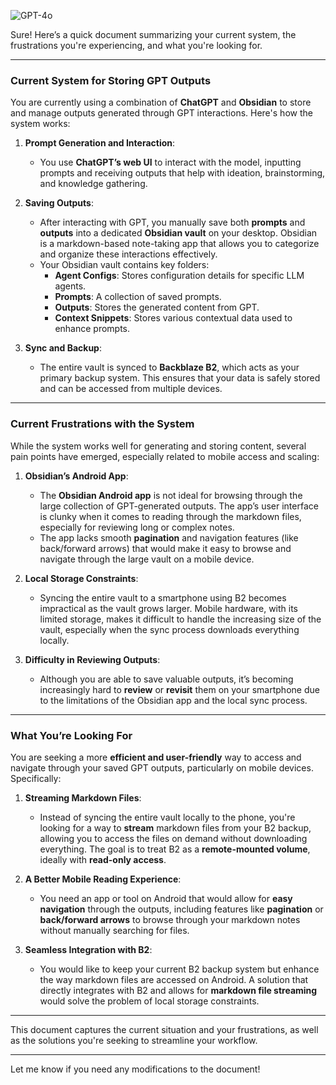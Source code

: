 ![GPT-4o](https://img.shields.io/badge/GPT--4o-3333FF?style=for-the-badge&logo=openai&logoColor=white)

Sure! Here’s a quick document summarizing your current system, the frustrations you're experiencing, and what you're looking for.

---

### **Current System for Storing GPT Outputs**

You are currently using a combination of **ChatGPT** and **Obsidian** to store and manage outputs generated through GPT interactions. Here's how the system works:

1. **Prompt Generation and Interaction**:
   - You use **ChatGPT’s web UI** to interact with the model, inputting prompts and receiving outputs that help with ideation, brainstorming, and knowledge gathering.

2. **Saving Outputs**:
   - After interacting with GPT, you manually save both **prompts** and **outputs** into a dedicated **Obsidian vault** on your desktop. Obsidian is a markdown-based note-taking app that allows you to categorize and organize these interactions effectively.
   - Your Obsidian vault contains key folders:
     - **Agent Configs**: Stores configuration details for specific LLM agents.
     - **Prompts**: A collection of saved prompts.
     - **Outputs**: Stores the generated content from GPT.
     - **Context Snippets**: Stores various contextual data used to enhance prompts.

3. **Sync and Backup**:
   - The entire vault is synced to **Backblaze B2**, which acts as your primary backup system. This ensures that your data is safely stored and can be accessed from multiple devices.

---

### **Current Frustrations with the System**

While the system works well for generating and storing content, several pain points have emerged, especially related to mobile access and scaling:

1. **Obsidian’s Android App**:
   - The **Obsidian Android app** is not ideal for browsing through the large collection of GPT-generated outputs. The app’s user interface is clunky when it comes to reading through the markdown files, especially for reviewing long or complex notes.
   - The app lacks smooth **pagination** and navigation features (like back/forward arrows) that would make it easy to browse and navigate through the large vault on a mobile device.

2. **Local Storage Constraints**:
   - Syncing the entire vault to a smartphone using B2 becomes impractical as the vault grows larger. Mobile hardware, with its limited storage, makes it difficult to handle the increasing size of the vault, especially when the sync process downloads everything locally.

3. **Difficulty in Reviewing Outputs**:
   - Although you are able to save valuable outputs, it’s becoming increasingly hard to **review** or **revisit** them on your smartphone due to the limitations of the Obsidian app and the local sync process.

---

### **What You’re Looking For**

You are seeking a more **efficient and user-friendly** way to access and navigate through your saved GPT outputs, particularly on mobile devices. Specifically:

1. **Streaming Markdown Files**:
   - Instead of syncing the entire vault locally to the phone, you're looking for a way to **stream** markdown files from your B2 backup, allowing you to access the files on demand without downloading everything. The goal is to treat B2 as a **remote-mounted volume**, ideally with **read-only access**.

2. **A Better Mobile Reading Experience**:
   - You need an app or tool on Android that would allow for **easy navigation** through the outputs, including features like **pagination** or **back/forward arrows** to browse through your markdown notes without manually searching for files.

3. **Seamless Integration with B2**:
   - You would like to keep your current B2 backup system but enhance the way markdown files are accessed on Android. A solution that directly integrates with B2 and allows for **markdown file streaming** would solve the problem of local storage constraints.

---

This document captures the current situation and your frustrations, as well as the solutions you're seeking to streamline your workflow.

---

Let me know if you need any modifications to the document!